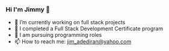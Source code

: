 ### Hi I'm Jimmy 👋

- 🔭 I’m currently working on full stack projects
- 🌱 I completed a Full Stack Development Certificate program
- 🙂 I am pursuing programming roles
- 📫 How to reach me: jim_adediran@yahoo.com

<!--
**JimAdediran/JimAdediran** is a ✨ _special_ ✨ repository because its `README.md` (this file) appears on your GitHub profile.

Here are some ideas to get you started:

- 🔭 I’m currently working on full stack projects
- 🌱 I completed a Full Stack Development Certificate program
- 🙂 I am pursuing Software Developer roles
- 📫 How to reach me: jim_adediran@yahoo.com
